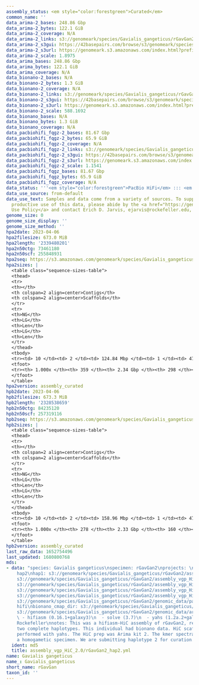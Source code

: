 ```yaml
---
assembly_status: <em style="color:forestgreen">Curated</em>
common_name: ''
data_arima-2_bases: 248.86 Gbp
data_arima-2_bytes: 122.1 GiB
data_arima-2_coverage: N/A
data_arima-2_links: s3://genomeark/species/Gavialis_gangeticus/rGavGan2/genomic_data/arima/<br>
data_arima-2_s3gui: https://42basepairs.com/browse/s3/genomeark/species/Gavialis_gangeticus/rGavGan2/genomic_data/arima/
data_arima-2_s3url: https://genomeark.s3.amazonaws.com/index.html?prefix=species/Gavialis_gangeticus/rGavGan2/genomic_data/arima/
data_arima-2_scale: 1.8975
data_arima_bases: 248.86 Gbp
data_arima_bytes: 122.1 GiB
data_arima_coverage: N/A
data_bionano-2_bases: N/A
data_bionano-2_bytes: 1.3 GiB
data_bionano-2_coverage: N/A
data_bionano-2_links: s3://genomeark/species/Gavialis_gangeticus/rGavGan2/genomic_data/bionano/<br>
data_bionano-2_s3gui: https://42basepairs.com/browse/s3/genomeark/species/Gavialis_gangeticus/rGavGan2/genomic_data/bionano/
data_bionano-2_s3url: https://genomeark.s3.amazonaws.com/index.html?prefix=species/Gavialis_gangeticus/rGavGan2/genomic_data/bionano/
data_bionano-2_scale: 588.1692
data_bionano_bases: N/A
data_bionano_bytes: 1.3 GiB
data_bionano_coverage: N/A
data_pacbiohifi_fqgz-2_bases: 81.67 Gbp
data_pacbiohifi_fqgz-2_bytes: 65.9 GiB
data_pacbiohifi_fqgz-2_coverage: N/A
data_pacbiohifi_fqgz-2_links: s3://genomeark/species/Gavialis_gangeticus/rGavGan2/genomic_data/pacbio_hifi/<br>
data_pacbiohifi_fqgz-2_s3gui: https://42basepairs.com/browse/s3/genomeark/species/Gavialis_gangeticus/rGavGan2/genomic_data/pacbio_hifi/
data_pacbiohifi_fqgz-2_s3url: https://genomeark.s3.amazonaws.com/index.html?prefix=species/Gavialis_gangeticus/rGavGan2/genomic_data/pacbio_hifi/
data_pacbiohifi_fqgz-2_scale: 1.1541
data_pacbiohifi_fqgz_bases: 81.67 Gbp
data_pacbiohifi_fqgz_bytes: 65.9 GiB
data_pacbiohifi_fqgz_coverage: N/A
data_status: '''<em style="color:forestgreen">PacBio HiFi</em> ::: <em style="color:forestgreen">Arima</em>'''
data_use_source: from-default
data_use_text: Samples and data come from a variety of sources. To support fair and
  productive use of this data, please abide by the <a href="https://genome10k.soe.ucsc.edu/data-use-policies/">Data
  Use Policy</a> and contact Erich D. Jarvis, ejarvis@rockefeller.edu, with any questions.
genome_size: 0
genome_size_display: ''
genome_size_method: ''
hpa2date: 2023-04-06
hpa2filesize: 673.0 MiB
hpa2length: '2339480201'
hpa2n50ctg: 73461180
hpa2n50scf: 255848931
hpa2seq: https://s3.amazonaws.com/genomeark/species/Gavialis_gangeticus/rGavGan2/assembly_curated/rGavGan2.hap1.decon.20230406.fasta.gz
hpa2sizes: |
  <table class="sequence-sizes-table">
  <thead>
  <tr>
  <th></th>
  <th colspan=2 align=center>Contigs</th>
  <th colspan=2 align=center>Scaffolds</th>
  </tr>
  <tr>
  <th>NG</th>
  <th>LG</th>
  <th>Len</th>
  <th>LG</th>
  <th>Len</th>
  </tr>
  </thead>
  <tbody>
  <tr><td> 10 </td><td> 2 </td><td> 124.84 Mbp </td><td> 1 </td><td> 472.07 Mbp </td></tr><tr><td> 20 </td><td> 4 </td><td> 112.17 Mbp </td><td> 1 </td><td> 472.07 Mbp </td></tr><tr><td> 30 </td><td> 7 </td><td> 90.48 Mbp </td><td> 2 </td><td> 311.80 Mbp </td></tr><tr><td> 40 </td><td> 9 </td><td> 87.62 Mbp </td><td> 3 </td><td> 299.52 Mbp </td></tr><tr style="background-color:#cccccc;"><td> 50 </td><td> 12 </td><td style="background-color:#88ff88;"> 73.46 Mbp </td><td> 4 </td><td style="background-color:#88ff88;"> 255.85 Mbp </td></tr><tr><td> 60 </td><td> 15 </td><td> 68.41 Mbp </td><td> 5 </td><td> 217.72 Mbp </td></tr><tr><td> 70 </td><td> 19 </td><td> 53.50 Mbp </td><td> 6 </td><td> 100.53 Mbp </td></tr><tr><td> 80 </td><td> 24 </td><td> 44.09 Mbp </td><td> 9 </td><td> 76.55 Mbp </td></tr><tr><td> 90 </td><td> 33 </td><td> 16.58 Mbp </td><td> 12 </td><td> 60.93 Mbp </td></tr><tr><td> 100 </td><td> 359 </td><td> 6.02 Kbp </td><td> 298 </td><td> 6.02 Kbp </td></tr></tbody>
  <tfoot>
  <tr><th> 1.000x </th><th> 359 </th><th> 2.34 Gbp </th><th> 298 </th><th> 2.34 Gbp </th></tr>
  </tfoot>
  </table>
hpa2version: assembly_curated
hpb2date: 2023-04-06
hpb2filesize: 673.3 MiB
hpb2length: '2328538659'
hpb2n50ctg: 84235120
hpb2n50scf: 257319116
hpb2seq: https://s3.amazonaws.com/genomeark/species/Gavialis_gangeticus/rGavGan2/assembly_curated/rGavGan2.hap2.cur.20230406.fasta.gz
hpb2sizes: |
  <table class="sequence-sizes-table">
  <thead>
  <tr>
  <th></th>
  <th colspan=2 align=center>Contigs</th>
  <th colspan=2 align=center>Scaffolds</th>
  </tr>
  <tr>
  <th>NG</th>
  <th>LG</th>
  <th>Len</th>
  <th>LG</th>
  <th>Len</th>
  </tr>
  </thead>
  <tbody>
  <tr><td> 10 </td><td> 2 </td><td> 158.96 Mbp </td><td> 1 </td><td> 473.29 Mbp </td></tr><tr><td> 20 </td><td> 4 </td><td> 123.37 Mbp </td><td> 1 </td><td> 473.29 Mbp </td></tr><tr><td> 30 </td><td> 5 </td><td> 120.64 Mbp </td><td> 2 </td><td> 312.45 Mbp </td></tr><tr><td> 40 </td><td> 8 </td><td> 106.03 Mbp </td><td> 3 </td><td> 299.94 Mbp </td></tr><tr style="background-color:#cccccc;"><td> 50 </td><td> 10 </td><td style="background-color:#88ff88;"> 84.24 Mbp </td><td> 4 </td><td style="background-color:#88ff88;"> 257.32 Mbp </td></tr><tr><td> 60 </td><td> 13 </td><td> 61.01 Mbp </td><td> 5 </td><td> 217.94 Mbp </td></tr><tr><td> 70 </td><td> 18 </td><td> 47.11 Mbp </td><td> 6 </td><td> 101.81 Mbp </td></tr><tr><td> 80 </td><td> 23 </td><td> 33.53 Mbp </td><td> 9 </td><td> 84.24 Mbp </td></tr><tr><td> 90 </td><td> 33 </td><td> 17.07 Mbp </td><td> 12 </td><td> 71.32 Mbp </td></tr><tr><td> 100 </td><td> 278 </td><td> 1.00 Kbp </td><td> 160 </td><td> 1.00 Kbp </td></tr></tbody>
  <tfoot>
  <tr><th> 1.000x </th><th> 278 </th><th> 2.33 Gbp </th><th> 160 </th><th> 2.33 Gbp </th></tr>
  </tfoot>
  </table>
hpb2version: assembly_curated
last_raw_data: 1652754496
last_updated: 1680800768
mds:
- data: "species: Gavialis gangeticus\nspecimen: rGavGan2\nprojects: \n  - vgp\nhaplotype_to_curate:
    hap2\nhap1: s3://genomeark/species/Gavialis_gangeticus/rGavGan2/assembly_vgp_HiC_2.0/rGavGan2.HiC.hap1.20230202.fasta.gz\nhap2:
    s3://genomeark/species/Gavialis_gangeticus/rGavGan2/assembly_vgp_HiC_2.0/rGavGan2.HiC.hap2.20230202.fasta.gz\npretext_hap1:
    s3://genomeark/species/Gavialis_gangeticus/rGavGan2/assembly_vgp_HiC_2.0/evaluation/hap1/pretext/rGavGan2_hap1__s2_heatmap.pretext\npretext_hap2:
    s3://genomeark/species/Gavialis_gangeticus/rGavGan2/assembly_vgp_HiC_2.0/evaluation/hap2/pretext/rGavGan2_hap2__s2_heatmap.pretext\nkmer_spectra_img:
    s3://genomeark/species/Gavialis_gangeticus/rGavGan2/assembly_vgp_HiC_2.0/evaluation/merqury/rGavGan2_png/\npacbio_read_dir:
    s3://genomeark/species/Gavialis_gangeticus/rGavGan2/genomic_data/pacbio_hifi/\npacbio_read_type:
    hifi\nbionano_cmap_dir: s3://genomeark/species/Gavialis_gangeticus/rGavGan2/genomic_data/pacbio_hifi/\nhic_read_dir:
    s3://genomeark/species/Gavialis_gangeticus/rGavGan2/genomic_data/arima/\npipeline:\n
    \ - hifiasm (0.16.1+galaxy3)\n  - solve (3.7)\n  - yahs (1.2a.2+galaxy0)\nassembled_by_group:
    Rockefeller\nnotes: This was a hifiasm-HiC assembly of rGavGan2, resulting in
    two complete haplotypes. This individual had bionano data. HiC scaffolding was
    performed with yahs. The HiC prep was Arima kit 2. The kmer spectra indicates
    a homogametic specimen. We are submitting haplotype 2 for curation."
  ident: md5
  title: assembly_vgp_HiC_2.0/rGavGan2_hap2.yml
name: Gavialis gangeticus
name_: Gavialis_gangeticus
short_name: rGavGan
taxon_id: ''
---
```

